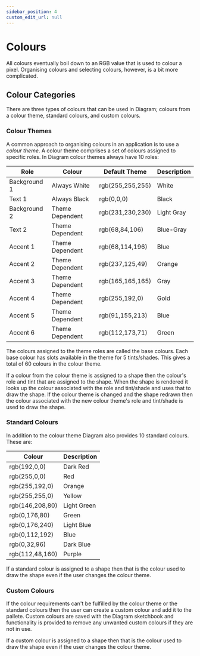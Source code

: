 ```yaml
---
sidebar_position: 4
custom_edit_url: null
---
```


# Colours

All colours eventually boil down to an RGB value that is used to colour a pixel. Organising colours and selecting colours, however, is a bit more complicated.

## Colour Categories

There are three types of colours that can be used in Diagram; colours from a colour theme, standard colours, and custom colours.

### Colour Themes

A common approach to organising colours in an application is to use a _colour theme_. A colour theme comprises a set of colours assigned to specific roles. In Diagram colour themes always have 10 roles:

| Role         | Colour          | Default Theme    | Description |
|--------------|-----------------|------------------|-------------|
| Background 1 | Always White    | rgb(255,255,255) | White       |
| Text 1       | Always Black    | rgb(0,0,0)       | Black       |
| Background 2 | Theme Dependent | rgb(231,230,230) | Light Gray  |
| Text 2       | Theme Dependent | rgb(68,84,106)   | Blue-Gray   |
| Accent 1     | Theme Dependent | rgb(68,114,196)  | Blue        |
| Accent 2     | Theme Dependent | rgb(237,125,49)  | Orange      |
| Accent 3     | Theme Dependent | rgb(165,165,165) | Gray        |
| Accent 4     | Theme Dependent | rgb(255,192,0)   | Gold        |
| Accent 5     | Theme Dependent | rgb(91,155,213)  | Blue        |
| Accent 6     | Theme Dependent | rgb(112,173,71)  | Green       |

The colours assigned to the theme roles are called the base colours. Each base colour has slots available in the theme for 5 tints/shades. This gives a total of 60 colours in the colour theme.

If a colour from the colour theme is assigned to a shape then the colour's role and tint that are assigned to the shape. When the shape is rendered it looks up the colour associated with the role and tint/shade and uses that to draw the shape. If the colour theme is changed and the shape redrawn then the colour associated with the new colour theme's role and tint/shade is used to draw the shape.

### Standard Colours

In addition to the colour theme Diagram also provides 10 standard colours. These are:

| Colour          | Description |
|-----------------|-------------|
| rgb(192,0,0)    | Dark Red    |
| rgb(255,0,0)    | Red         |
| rgb(255,192,0)  | Orange      |
| rgb(255,255,0)  | Yellow      |
| rgb(146,208,80) | Light Green |
| rgb(0,176,80)   | Green       |
| rgb(0,176,240)  | Light Blue  |
| rgb(0,112,192)  | Blue        |
| rgb(0,32,96)    | Dark Blue   |
| rgb(112,48,160) | Purple      |

If a standard colour is assigned to a shape then that is the colour used to draw the shape even if the user changes the colour theme.

### Custom Colours

If the colour requirements can't be fulfilled by the colour theme or the standard colours then the user can create a custom colour and add it to the pallete. Custom colours are saved with the Diagram sketchbook and functionality is provided to remove any unwanted custom colours if they are not in use.

If a custom colour is assigned to a shape then that is the colour used to draw the shape even if the user changes the colour theme.
